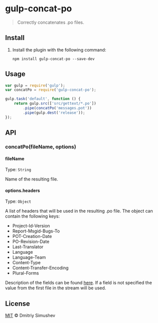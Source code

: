 # gulp-concat-po

> Correctly concatenates .po files.


## Install

1. Install the plugin with the following command:

	```shell
	npm install gulp-concat-po --save-dev
	```


## Usage

```js
var gulp = require('gulp');
var concatPo = require('gulp-concat-po');

gulp.task('default', function () {
    return gulp.src(['src/gettext/*.po'])
        .pipe(concatPo('messages.pot'))
        .pipe(gulp.dest('release'));
});
```


## API

### concatPo(fileName, options)

#### fileName

Type: `String`

Name of the resulting file.

#### options.headers

Type: `Object`

A list of headers that will be used in the resulting .po file. The object can contain the following keys:

- Project-Id-Version
- Report-Msgid-Bugs-To
- POT-Creation-Date
- PO-Revision-Date
- Last-Translator
- Language
- Language-Team
- Content-Type
- Content-Transfer-Encoding
- Plural-Forms

Description of the fields can be found [here](https://www.gnu.org/software/gettext/manual/html_node/Header-Entry.html#Header-Entry).
If a field is not specified the value from the first file in the stream will be used.


## License

[MIT](http://opensource.org/licenses/MIT) © Dmitriy Simushev
